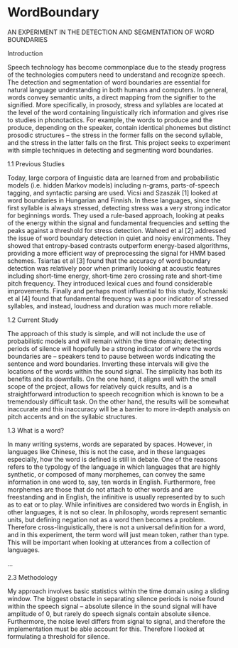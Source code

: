 WordBoundary
============
AN EXPERIMENT IN THE DETECTION AND
SEGMENTATION OF WORD BOUNDARIES

Introduction

Speech technology has become commonplace due to the steady progress of the technologies computers need to understand and recognize speech. The detection and segmentation of word boundaries are essential for natural language understanding in both humans and computers. In general, words convey semantic units, a direct mapping from the signifier to the signified. More specifically, in prosody, stress and syllables are located at the level of the word containing linguistically rich information and gives rise to studies in phonotactics. For example, the words to produce and the produce, depending on the speaker, contain identical phonemes but distinct prosodic structures – the stress in the former falls on the second syllable, and the stress in the latter falls on the first. This project seeks to experiment with simple techniques in detecting and segmenting word boundaries.

1.1 Previous Studies

Today, large corpora of linguistic data are learned from and probabilistic models (i.e. hidden Markov models) including n-grams, parts-of-speech tagging, and syntactic parsing are used. Vicsi and Szaszák [1] looked at word boundaries in Hungarian and Finnish. In these languages, since the first syllable is always stressed, detecting stress was a very strong indicator for beginnings words. They used a rule-based approach, looking at peaks of the energy within the signal and fundamental frequencies and setting the peaks against a threshold for stress detection. Waheed et al [2] addressed the issue of word boundary detection in quiet and noisy environments. They showed that entropy-based contrasts outperform energy-based algorithms, providing a more efficient way of preprocessing the signal for HMM based schemes. Tsiartas et al [3] found that the accuracy of word boundary detection was relatively poor when primarily looking at acoustic features including short-time energy, short-time zero crossing rate and short-time pitch frequency. They introduced lexical cues and found considerable improvements. Finally and perhaps most influential to this study, Kochanski et al [4] found that fundamental frequency was a poor indicator of stressed syllables, and instead, loudness and duration was much more reliable.

1.2 Current Study

The approach of this study is simple, and will not include the use of probabilistic models and will remain within the time domain; detecting periods of silence will hopefully be a strong indicator of where the words boundaries are – speakers tend to pause between words indicating the sentence and word boundaries. Inverting these intervals will give the locations of the words within the sound signal. The simplicity has both its benefits and its downfalls. On the one hand, it aligns well with the small scope of the project, allows for relatively quick results, and is a straightforward introduction to speech recognition which is known to be a tremendously difficult task. On the other hand, the results will be somewhat inaccurate and this inaccuracy will be a barrier to more in-depth analysis on pitch accents and on the syllabic structures.

1.3 What is a word?

In many writing systems, words are separated by spaces. However, in languages like Chinese, this is not the case, and in these languages especially, how the word is defined is still in debate. One of the reasons refers to the typology of the language in which languages that are highly synthetic, or composed of many morphemes, can convey the same information in one word to, say, ten words in English. Furthermore, free morphemes are those that do not attach to other words and are freestanding and in English, the infinitive is usually represented by to such as to eat or to play. While infinitives are considered two words in English, in other languages, it is not so clear. In philosophy, words represent semantic units, but defining negation not as a word then becomes a problem. Therefore cross-linguistically, there is not a universal definition for a word, and in this experiment, the term word will just mean token, rather than type. This will be important when looking at utterances from a collection of languages.

...

2.3 Methodology

My approach involves basic statistics within the time domain using a sliding window. The biggest obstacle in separating silence periods is noise found within the speech signal – absolute silence in the sound signal will have amplitude of 0, but rarely do speech signals contain absolute silence. Furthermore, the noise level differs from signal to signal, and therefore the implementation must be able account for this. Therefore I looked at formulating a threshold for silence.
